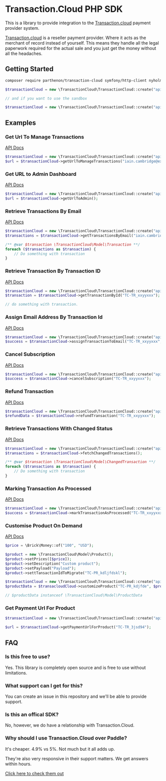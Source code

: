 Transaction.Cloud PHP SDK 
=================

This is a library to provide integration to the [Transaction.cloud](https://hosted.transaction.cloud/ref/6HBUF3G5) payment provider system.

[Transaction.cloud](https://hosted.transaction.cloud/ref/6HBUF3G5) is a reseller payment provider. Where it acts as the merchant of record instead of yourself. This means they handle all the legal paperwork required for the actual sale and you just get the money without all the headaches.

## Getting Started

```sh
composer require parthenon/transaction-cloud symfony/http-client nyholm/psr7
```

```php
$transactionCloud = new \TransactionCloud\TransactionCloud::create("api_key", "api_key_password");

// and if you want to use the sandbox

$transactionCloud = new \TransactionCloud\TransactionCloud::create("api_key", "api_key_password", true);
```

## Examples

### Get Url To Manage Transactions

[API Docs](https://app.transaction.cloud/api-docs/#retrieve-url-to-manage-transactions)

```php 
$transactionCloud = new \TransactionCloud\TransactionCloud::create("api_key", "api_key_password");
$url = $transactionCloud->getUrlToManageTransactions("iain.cambridge@example.org");
```

### Get URL to Admin Dashboard

[API Docs](https://app.transaction.cloud/api-docs/#retrieve-url-of-hosted-admin-app)

```php 
$transactionCloud = new \TransactionCloud\TransactionCloud::create("api_key", "api_key_password");
$url = $transactionCloud->getUrlToAdmin();
```

### Retrieve Transactions By Email

[API Docs](https://app.transaction.cloud/api-docs/#retrieve-transactions-by-email)

```php
$transactionCloud = new \TransactionCloud\TransactionCloud::create("api_key", "api_key_password");
$transactions = $transactionCloud->getTransactionsByEmail("iain.cambridge@example.org");

/** @var $transaction \TransactionCloud\Model\Transaction **/
foreach ($transactions as $transaction) {
    // Do something with transaction
}
```

### Retrieve Transaction By Transaction ID

[API Docs](https://app.transaction.cloud/api-docs/#retrieve-transaction-by-transaction-id)

```php
$transactionCloud = new \TransactionCloud\TransactionCloud::create("api_key", "api_key_password");
$transaction = $transactionCloud->getTransactionById("TC-TR_xxyyxxx");

// do something with transaction.
```

### Assign Email Address By Transaction Id

[API Docs](https://app.transaction.cloud/api-docs/#assign-email-address-by-transaction-id)

```php
$transactionCloud = new \TransactionCloud\TransactionCloud::create("api_key", "api_key_password");
$success = $transactionCloud->assignTransactionToEmail("TC-TR_xxyyxxx", "new.iain@example.org");
```

### Cancel Subscription

[API Docs](https://app.transaction.cloud/api-docs/#cancel-subscription)

```php
$transactionCloud = new \TransactionCloud\TransactionCloud::create("api_key", "api_key_password");
$success = $transactionCloud->cancelSubscription("TC-TR_xxyyxxx");
```

### Refund Transaction


[API Docs](https://app.transaction.cloud/api-docs/#refund-transaction)

```php
$transactionCloud = new \TransactionCloud\TransactionCloud::create("api_key", "api_key_password");
$refundData = $transactionCloud->refundTransaction("TC-TR_xxyyxxx");
```

### Retrieve Transactions With Changed Status

[API Docs](https://app.transaction.cloud/api-docs/#retrieve-transactions-with-changed-status)

```php
$transactionCloud = new \TransactionCloud\TransactionCloud::create("api_key", "api_key_password");
$transactions = $transactionCloud->fetchChangedTransactions();

/** @var $transaction \TransactionCloud\Model\ChangedTransaction **/
foreach ($transactions as $transaction) {
    // Do something with transaction
}
```

### Marking Transaction As Processed

[API Docs](https://app.transaction.cloud/api-docs/#marking-transactions-as-processed)

```php
$transactionCloud = new \TransactionCloud\TransactionCloud::create("api_key", "api_key_password");
$success = $transactionCloud->markTransactionAsProcessed("TC-TR_xxyyxxx");
```

### Customise Product On Demand

[API Docs](https://app.transaction.cloud/api-docs/#customize-product-on-demand)

```php
$price = \Brick\Money::of("100", "USD");

$product = new \TransactionCloud\Model\Product();
$product->setPrices([$price]);
$product->setDescription("Custom product");
$product->setPayload("Payload");
$product->settTansactionIdToMigrate("TC-PR_kdljfdskl");

$transactionCloud = new \TransactionCloud\TransactionCloud::create("api_key", "api_key_password");
$productData = $transacloudCloud->customizeProduct("TC-PR_kdjfde", $product);

// $productData instanceof \TransactionCloud\Model\ProductData
```

### Get Payment Url For Product

```php
$transactionCloud = new \TransactionCloud\TransactionCloud::create("api_key", "api_key_password");

$url = $transactionCloud->getPaymentUrlForProduct("TC-TR_3jsd94");
```

## FAQ

### Is this free to use?

Yes. This library is completely open source and is free to use without limitations.

### What support can I get for this?

You can create an issue in this repository and we'll be able to provide support.

### Is this an offical SDK?

No, however, we do have a relationship with Transaction.Cloud.

### Why should I use Transaction.Cloud over Paddle?

It's cheaper. 4.9% vs 5%. Not much but it all adds up. 

They're also very responsive in their support matters. We get answers within hours.

[Click here to check them out](https://hosted.transaction.cloud/ref/6HBUF3G5)